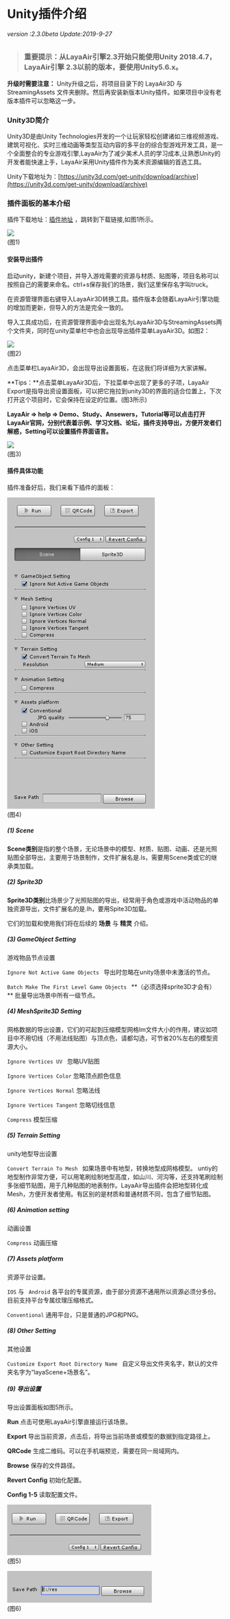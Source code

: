 # Unity插件介绍

###### *version :2.3.0beta   Update:2019-9-27*

> ### 重要提示：从LayaAir引擎2.3开始只能使用Unity 2018.4.7，LayaAir引擎 2.3以前的版本，要使用Unity5.6.x。

**升级时需要注意：** Unity升级之后，将项目目录下的 LayaAir3D 与 StreamingAssets 文件夹删除。然后再安装新版本Unity插件。如果项目中没有老版本插件可以忽略这一步。

### Unity3D简介

Unity3D是由Unity Technologies开发的一个让玩家轻松创建诸如三维视频游戏、建筑可视化、实时三维动画等类型互动内容的多平台的综合型游戏开发工具，是一个全面整合的专业游戏引擎,LayaAir为了减少美术人员的学习成本,让熟悉Unity的开发者能快速上手，LayaAir采用Unity插件作为美术资源编辑的首选工具。

Unity下载地址为：[https://unity3d.com/get-unity/download/archive](https://unity3d.com/get-unity/download/archive)

### 插件面板的基本介绍

插件下载地址：[插件地址](https://ldc2.layabox.com/layadownload/?type=layaairide-LayaAir%20IDE%202.0.0) ，跳转到下载链接,如图1所示。

![](img/1.png)<br>(图1)

#### 	安装导出插件

​	启动unity，新建个项目，并导入游戏需要的资源与材质、贴图等，项目名称可以按照自己的需要来命名。ctrl+s保存我们的场景，我们这里保存名字叫truck。

​	在资源管理界面右键导入LayaAir3D转换工具。插件版本会随着LayaAir引擎功能的增加而更新，但导入的方法是完全一致的。

​	导入工具成功后，在资源管理界面中会出现名为LayaAir3D与StreamingAssets两个文件夹，同时在unity菜单栏中也会出现导出插件菜单LayaAir3D。如图2：

![](img/2.gif)<br>(图2)

点击菜单栏LayaAir3D，会出现导出设置面板，在这我们将详细为大家讲解。

**Tips：**点击菜单LayaAir3D后，下拉菜单中出现了更多的子项，LayaAir Export是指导出资设置面板，可以把它拖拉到unity3D的界面的适合位置上，下次打开这个项目时，它会保持在设定的位置。(图3所示)

**LayaAir => help => Demo、Study、Ansewers，Tutorial等可以点击打开LayaAir官网，分别代表着示例、学习文档、论坛，插件支持导出，方便开发者们解惑，Setting可以设置插件界面语言。**	

![](img/3.gif)<br>(图3)

#### 插件具体功能

插件准备好后，我们来看下插件的面板：

![](img/4.png)<br>(图4)

##### (1) Scene

​	**Scene类别**是指的整个场景，无论场景中的模型、材质、贴图、动画、还是光照贴图全部导出，主要用于场景制作，文件扩展名是.ls，需要用Scene类或它的继承类加载。

##### (2) Sprite3D

​	**Sprite3D类别**比场景少了光照贴图的导出，经常用于角色或游戏中活动物品的单独资源导出，文件扩展名的是.lh，要用Spite3D加载。

它们的加载和使用我们将在后续的 **场景** 与 **精灵** 介绍。

##### (3) GameObject Setting

游戏物品节点设置

`Ignore Not Active Game Objects `
导出时忽略在unity场景中未激活的节点。

`Batch Make The First Level Game Objects ` **（必须选择sprite3D才会有） **
批量导出场景中所有一级节点。

##### (4) MeshSprite3D Setting

网格数据的导出设置，它们的可起到压缩模型网格lm文件大小的作用，建议如项目中不用切线（不用法线贴图）与顶点色，请都勾选，可节省20%左右的模型资源大小。

`Ignore Vertices UV `                忽略UV贴图

`Ignore Vertices Color`           忽略顶点颜色信息

`Ignore Vertices Normal`         忽略法线

`Ignore Vertices Tangent`        忽略切线信息

`Compress`                                模型压缩

##### (5) Terrain Setting

unity地型导出设置

`Convert Terrain To Mesh `
如果场景中有地型，转换地型成网格模型。
untiy的地型制作非常方便，可以用笔刷绘制地型高度，如山川、河沟等，还支持笔刷绘制多张细节贴图，用于几种贴图的地表制作。LayaAir导出插件会把地型转化成Mesh，方便开发者使用。有区别的是材质和普通材质不同，包含了细节贴图。

##### (6) Animation setting

动画设置

`Compress`    动画压缩

##### (7) Assets platform

资源平台设置。

`IOS` 与 ` Android`	各平台的专属资源，由于部分资源不通用所以资源必须分多份。目前支持平台专属纹理压缩格式。

`Conventional`    通用平台，只是普通的JPG和PNG。

##### (8) Other Setting

其他设置

`Customize Export Root Directory Name `
自定义导出文件夹名字，默认的文件夹名字为“layaScene+场景名”。

##### (9) 导出设置

导出设置面板如图5所示。

**Run**       点击可使用LayaAir引擎直接运行该场景。

**Export**  导出当前资源，点击后，将导出当前场景或模型的数据到指定路径上。

**QRCode**  生成二维码。可以在手机端预览，需要在同一局域网内。

**Browse**    保存的文件路径。

**Revert  Config**   初始化配置。

**Config 1-5**  读取配置文件。

![](img/5.png)<br>(图5)

![](img/6.png)<br>(图6)
